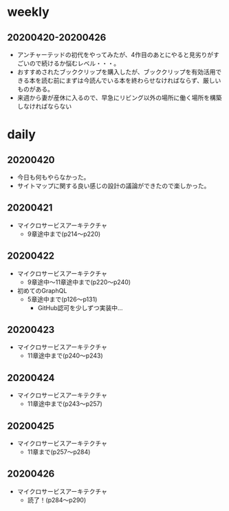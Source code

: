 # weekly
## 20200420-20200426
* アンチャーテッドの初代をやってみたが、4作目のあとにやると見劣りがすごいので続けるか悩むレベル・・・。
* おすすめされたブッククリップを購入したが、ブッククリップを有効活用できる本を読む前にまずは今読んでいる本を終わらせなければならず、厳しいものがある。
* 来週から妻が産休に入るので、早急にリビング以外の場所に働く場所を構築しなければならない

# daily
## 20200420
* 今日も何もやらなかった。
* サイトマップに関する良い感じの設計の議論ができたので楽しかった。

## 20200421
* マイクロサービスアーキテクチャ
  * 9章途中まで(p214〜p220)

## 20200422
* マイクロサービスアーキテクチャ
  * 9章途中〜11章途中まで(p220〜p240)
* 初めてのGraphQL
  * 5章途中まで(p126〜p131)
    * GitHub認可を少しずつ実装中...

## 20200423
* マイクロサービスアーキテクチャ
  * 11章途中まで(p240〜p243)

## 20200424
* マイクロサービスアーキテクチャ
  * 11章途中まで(p243〜p257)

## 20200425
* マイクロサービスアーキテクチャ
  * 11章まで(p257〜p284)

## 20200426
* マイクロサービスアーキテクチャ
  * 読了！(p284〜p290)
